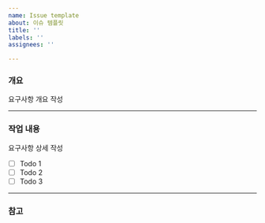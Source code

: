 ```yaml
---
name: Issue template
about: 이슈 템플릿
title: ''
labels: ''
assignees: ''

---
```


### 개요

요구사항 개요 작성

---

### 작업 내용

요구사항 상세 작성

- [ ] Todo 1
- [ ] Todo 2
- [ ] Todo 3

---

### 참고
